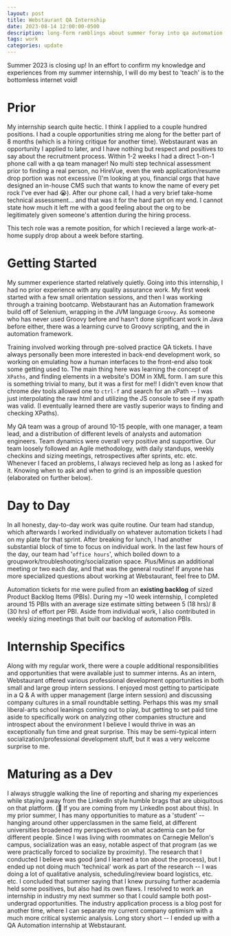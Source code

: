 ```yaml
---
layout: post
title: Webstaurant QA Internship
date: 2023-08-14 12:00:00-0500
description: long-form ramblings about summer foray into qa automation industry work
tags: work
categories: update
---
```


Summer 2023 is closing up! In an effort to confirm my knowledge and experiences from my summer internship, I will do my best to 'teach' is to the bottomless internet void!

# Prior

My internship search quite hectic. I think I applied to a couple hundred positions. I had a couple opportunities string me along for the better part of 8 months (which is a hiring critique for another time). Webstaurant was an opportunity I applied to later, and I have nothing but respect and positives to say about the recruitment process. Within 1-2 weeks I had a direct 1-on-1 phone call with a qa team manager! No multi step technical assessment prior to finding a real person, no HireVue, even the web application/resume drop portion was not excessive (I'm looking at you, financial orgs that have designed an in-house CMS such that wants to know the name of every pet rock I've ever had 😭). After our phone call, I had a very brief take-home technical assessment... and that was it for the hard part on my end. I cannot state how much it left me with a good feeling about the org to be legitimately given someone's attention during the hiring process.  

This tech role was a remote position, for which I recieved a large work-at-home supply drop about a week before starting. 

# Getting Started

My summer experience started relatively quietly. Going into this internship, I had no prior experience with any quality assurance work. My first week started with a few small orientation sessions, and then I was working through a training bootcamp. Webstaurant has an Automation framework build off of Selenium, wrapping in the JVM language `Groovy`. As someone who has never used Groovy before and hasn't done significant work in Java before either, there was a learning curve to Groovy scripting, and the in automation framework. 

Training involved working through pre-solved practice QA tickets. I have always personally been more interested in back-end development work, so working on emulating how a human interfaces to the front-end also took some getting used to. The main thing here was learning the concept of `XPaths`, and finding elements in a website's DOM in XML form. I am sure this is something trivial to many, but it was a first for me!! I didn't even know that chrome dev tools allowed one to `ctrl-f` and search for an xPath -- I was just interpolating the raw html and utilizing the JS console to see if my xpath was valid. (I eventually learned there are vastly superior ways to finding and checking XPaths).

My QA team was a group of around 10-15 people, with one manager, a team lead, and a distribution of different levels of analysts and automation engineers. Team dynamics were overall very positive and supportive. Our team loosely followed an Agile methodology, with daily standups, weekly checkins and sizing meetings, retrospectives after sprints, etc. etc. Whenever I faced an problems, I always recieved help as long as I asked for it. Knowing when to ask and when to grind is an impossible question (elaborated on further below).

# Day to Day

In all honesty, day-to-day work was quite routine. Our team had standup, which afterwards I worked individually on whatever automation tickets I had on my plate for that sprint. After breaking for lunch, I had another substantial block of time to focus on individual work. In the last few hours of the day, our team had '`office hours`', which boiled down to a groupwork/troubleshooting/socialization space. Plus/Minus an additional meeting or two each day, and that was the general routine! If anyone has more specialized questions about working at Webstaurant, feel free to DM.  

Automation tickets for me were pulled from an **existing backlog** of sized Product Backlog Items (PBIs). During my ~10 week internship, I completed around 15 PBIs with an average size estimate sitting between 5 (18 hrs)/ 8 (30 hrs) of effort per PBI. Aside from individual work, I also contributed in weekly sizing meetings that built our backlog of automation PBIs. 

# Internship Specifics

Along with my regular work, there were a couple additional responsibilities and opportunities that were available just to summer interns. As an intern, Webstaurant offered various professional development opportunities in both small and large group intern sessions. I enjoyed most getting to participate in a Q & A with upper management (large intern session) and discussing company cultures in a small roundtable setting. Perhaps this was my small liberal-arts school leanings coming out to play, but getting to set paid time aside to specifically work on analyzing other companies structure and introspect about the environment I believe I would thrive in was an exceptionally fun time and great surprise. This may be semi-typical intern socialization/professional development stuff, but it was a very welcome surprise to me. 

# Maturing as a Dev 

I always struggle walking the line of reporting and sharing my experiences while staying away from the LinkedIn style humble brags that are ubiquitous on that platform. (👋 If you are coming from my LinkedIn post about this). In my prior summer, I has many opportunities to mature as a 'student' -- hanging around other upperclassmen in the same field, at different universities broadened my perspectives on what academia can be for different people. Since I was living with roommates on Carnegie Mellon's campus, socialization was an easy, notable aspect of that program (as we were practically forced to socialize by proximity). The research that I conducted I believe was good (and I learned a ton about the process), but I ended up not doing much 'technical' work as part of the research -- I was doing a lot of qualitative analysis, scheduling/review board logistics, etc. etc. I concluded that summer saying that I knew pursuing further academia held some positives, but also had its own flaws. I resolved to work an internship in industry my next summer so that I could sample both post-undergrad opportunities. The industry application process is a blog post for another time, where I can separate my current company optimism with a much more critical systemic analysis. Long story short -- I ended up with a QA Automation internship at Webstaurant.

